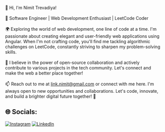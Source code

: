 👋 Hi, I'm Nimit Trevadiya!<br><br>🚀 Software Engineer | Web Development Enthusiast | LeetCode Coder<br><br>🌍 Exploring the world of web development, one line of code at a time. I'm passionate about creating elegant and user-friendly web applications using Angular. When I'm not crafting code, you'll find me tackling algorithmic challenges on LeetCode, constantly striving to sharpen my problem-solving skills.<br><br>🌟 I believe in the power of open-source collaboration and actively contribute to various projects in the tech community. Let's connect and make the web a better place together!<br><br>📫 Reach out to me at link.nimit@gmail.com or connect with me here. I'm always open to new opportunities and collaborations. Let's code, innovate, and build a brighter digital future together! 🌟<br>

## 🌐 Socials:
[![Instagram](https://img.shields.io/badge/Instagram-%23E4405F.svg?logo=Instagram&logoColor=white)](https://instagram.com/nimit.trevadiya3) [![LinkedIn](https://img.shields.io/badge/LinkedIn-%230077B5.svg?logo=linkedin&logoColor=white)](https://linkedin.com/in/nimittrevadiya) 

